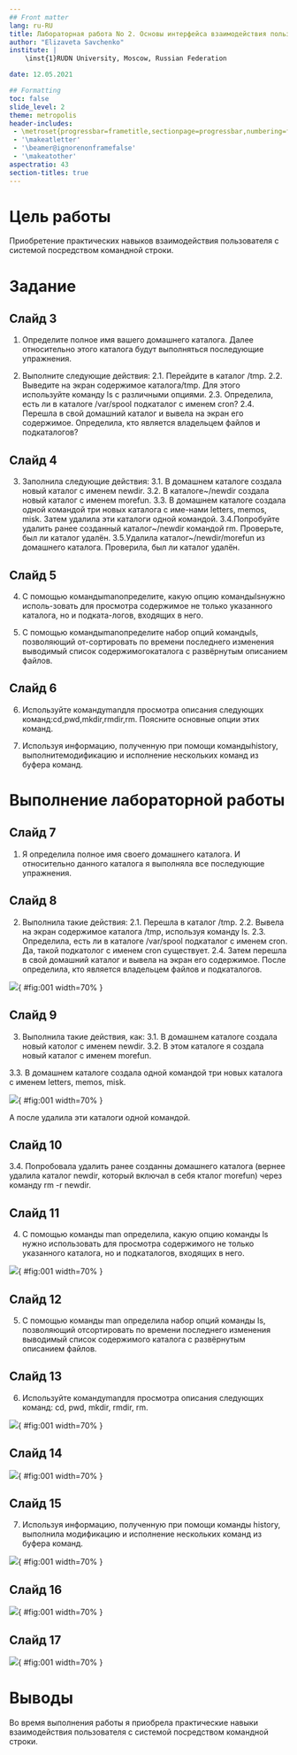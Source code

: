 ```yaml
---
## Front matter
lang: ru-RU
title: Лабораторная работа No 2. Основы интерфейса взаимодействия пользователя с системой Unix на уровне командной строки.
author: "Elizaveta Savchenko"
institute: |
	\inst{1}RUDN University, Moscow, Russian Federation

date: 12.05.2021

## Formatting
toc: false
slide_level: 2
theme: metropolis
header-includes: 
 - \metroset{progressbar=frametitle,sectionpage=progressbar,numbering=fraction}
 - '\makeatletter'
 - '\beamer@ignorenonframefalse'
 - '\makeatother'
aspectratio: 43
section-titles: true
---
```


# Цель работы

Приобретение практических навыков взаимодействия пользователя с системой посредством командной строки.

# Задание

## Слайд 3

1. Определите полное имя вашего домашнего каталога. Далее относительно этого каталога будут выполняться последующие упражнения.

2. Выполните следующие действия:
 2.1. Перейдите в каталог /tmp.
 2.2. Выведите на экран содержимое каталога/tmp. Для этого используйте команду ls с различными опциями. 
 2.3. Определила, есть ли в каталоге /var/spool подкаталог с именем cron?
 2.4. Перешла в свой домашний каталог и вывела на экран его содержимое. Определила, кто является владельцем файлов и подкаталогов?

## Слайд 4

3. Заполнила следующие действия:
  3.1. В домашнем каталоге создала новый каталог с именем newdir.
  3.2. В каталоге~/newdir создала новый каталог с именем morefun. 
  3.3. В домашнем каталоге создала одной командой три новых каталога с име-нами letters, memos, misk. Затем удалила эти каталоги одной командой.
  3.4.Попробуйте удалить ранее созданный каталог~/newdir командой rm. Проверьте, был ли каталог удалён.
  3.5.Удалила каталог~/newdir/morefun из домашнего каталога. Проверила, был ли каталог удалён.

## Слайд 5

4. С помощью командыmanопределите, какую опцию командыlsнужно исполь-зовать для просмотра содержимое не только указанного каталога, но и подката-логов, входящих в него.

5. С помощью командыmanопределите набор опций командыls, позволяющий от-сортировать по времени последнего изменения выводимый список содержимогокаталога с развёрнутым описанием файлов.

## Слайд 6

6. Используйте командуmanдля просмотра описания следующих команд:cd,pwd,mkdir,rmdir,rm. Поясните основные опции этих команд.


7. Используя информацию, полученную при помощи командыhistory, выполнитемодификацию и исполнение нескольких команд из буфера команд.


# Выполнение лабораторной работы

## Слайд 7

1. Я определила полное имя своего домашнего каталога. И относительно данного каталога я выполняла все последующие упражнения.

## Слайд 8

2. Выполнила такие действия:
  2.1. Перешла в каталог /tmp.
  2.2. Вывела на экран содержимое каталога /tmp, используя команду ls.
  2.3. Определила, есть ли в каталоге /var/spool подкаталог с именем cron.
       Да, такой подкатолог с именем cron существует.
  2.4. Затем перешла в свой домашний каталог и вывела на экран его содержимое. После определила, кто является владельцем файлов и подкаталогов.

 ![](image/lab5.0.png){ #fig:001 width=70% }

## Слайд 9

3. Выполнила такие действия, как:
  3.1. В домашнем каталоге создала новый католог с именем newdir.
  3.2. В этом каталоге я создала новый каталог с именем morefun.

  3.3. В домашнем каталоге создала одной командой три новых каталога с именем letters, memos, misk. 
  
   ![](image/lab5.1.png){ #fig:001 width=70% }
  
  А после удалила эти каталоги одной командой.

## Слайд 10

  3.4. Попробовала удалить ранее созданны домашнего каталога (вернее удалила каталог newdir, который включал в себя кталог morefun) через команду rm -r newdir.

## Слайд 11

4. С помощью команды man определила, какую опцию команды ls нужно использовать для просмотра содержимого не только указанного каталога, но и подкаталогов, входящих в него.

 ![](image/lab5.2.png){ #fig:001 width=70% }

## Слайд 12

5. С помощью команды man определила набор опций команды ls, позволяющий отсортировать по времени последнего изменения выводимый список содержимого каталога с развёрнутым описанием файлов.

## Слайд 13

6. Используйте командуmanдля просмотра описания следующих команд: cd, pwd, mkdir, rmdir, rm. 

 ![](image/lab5.3.png){ #fig:001 width=70% }

## Слайд 14
 ![](image/lab5.4.png){ #fig:001 width=70% }

## Слайд 15

7. Используя информацию, полученную при помощи команды history, выполнила модификацию и исполнение нескольких команд из буфера команд.

 ![](image/lab5.5.png){ #fig:001 width=70% }

## Слайд 16 

 ![](image/lab5.6.png){ #fig:001 width=70% }

## Слайд 17 
 ![](image/lab5.7.png){ #fig:001 width=70% }


# Выводы
Во время выполнения работы я приобрела практические навыки взаимодействия пользователя с системой посредством командной строки.
